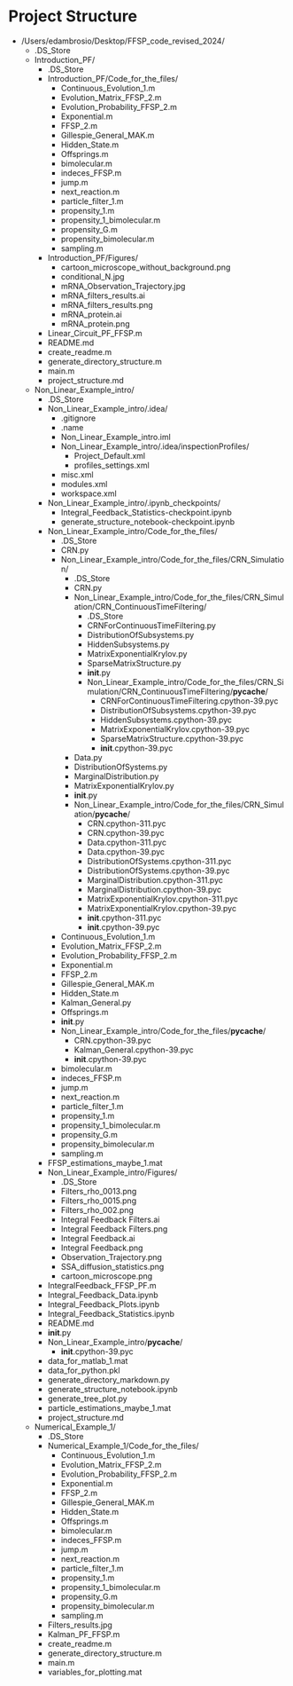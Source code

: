 # Project Structure

- /Users/edambrosio/Desktop/FFSP_code_revised_2024/
    - .DS_Store
    - Introduction_PF/
        - .DS_Store
        - Introduction_PF/Code_for_the_files/
            - Continuous_Evolution_1.m
            - Evolution_Matrix_FFSP_2.m
            - Evolution_Probability_FFSP_2.m
            - Exponential.m
            - FFSP_2.m
            - Gillespie_General_MAK.m
            - Hidden_State.m
            - Offsprings.m
            - bimolecular.m
            - indeces_FFSP.m
            - jump.m
            - next_reaction.m
            - particle_filter_1.m
            - propensity_1.m
            - propensity_1_bimolecular.m
            - propensity_G.m
            - propensity_bimolecular.m
            - sampling.m
        - Introduction_PF/Figures/
            - cartoon_microscope_without_background.png
            - conditional_N.jpg
            - mRNA_Observation_Trajectory.jpg
            - mRNA_filters_results.ai
            - mRNA_filters_results.png
            - mRNA_protein.ai
            - mRNA_protein.png
        - Linear_Circuit_PF_FFSP.m
        - README.md
        - create_readme.m
        - generate_directory_structure.m
        - main.m
        - project_structure.md
    - Non_Linear_Example_intro/
        - .DS_Store
        - Non_Linear_Example_intro/.idea/
            - .gitignore
            - .name
            - Non_Linear_Example_intro.iml
            - Non_Linear_Example_intro/.idea/inspectionProfiles/
                - Project_Default.xml
                - profiles_settings.xml
            - misc.xml
            - modules.xml
            - workspace.xml
        - Non_Linear_Example_intro/.ipynb_checkpoints/
            - Integral_Feedback_Statistics-checkpoint.ipynb
            - generate_structure_notebook-checkpoint.ipynb
        - Non_Linear_Example_intro/Code_for_the_files/
            - .DS_Store
            - CRN.py
            - Non_Linear_Example_intro/Code_for_the_files/CRN_Simulation/
                - .DS_Store
                - CRN.py
                - Non_Linear_Example_intro/Code_for_the_files/CRN_Simulation/CRN_ContinuousTimeFiltering/
                    - .DS_Store
                    - CRNForContinuousTimeFiltering.py
                    - DistributionOfSubsystems.py
                    - HiddenSubsystems.py
                    - MatrixExponentialKrylov.py
                    - SparseMatrixStructure.py
                    - __init__.py
                    - Non_Linear_Example_intro/Code_for_the_files/CRN_Simulation/CRN_ContinuousTimeFiltering/__pycache__/
                        - CRNForContinuousTimeFiltering.cpython-39.pyc
                        - DistributionOfSubsystems.cpython-39.pyc
                        - HiddenSubsystems.cpython-39.pyc
                        - MatrixExponentialKrylov.cpython-39.pyc
                        - SparseMatrixStructure.cpython-39.pyc
                        - __init__.cpython-39.pyc
                - Data.py
                - DistributionOfSystems.py
                - MarginalDistribution.py
                - MatrixExponentialKrylov.py
                - __init__.py
                - Non_Linear_Example_intro/Code_for_the_files/CRN_Simulation/__pycache__/
                    - CRN.cpython-311.pyc
                    - CRN.cpython-39.pyc
                    - Data.cpython-311.pyc
                    - Data.cpython-39.pyc
                    - DistributionOfSystems.cpython-311.pyc
                    - DistributionOfSystems.cpython-39.pyc
                    - MarginalDistribution.cpython-311.pyc
                    - MarginalDistribution.cpython-39.pyc
                    - MatrixExponentialKrylov.cpython-311.pyc
                    - MatrixExponentialKrylov.cpython-39.pyc
                    - __init__.cpython-311.pyc
                    - __init__.cpython-39.pyc
            - Continuous_Evolution_1.m
            - Evolution_Matrix_FFSP_2.m
            - Evolution_Probability_FFSP_2.m
            - Exponential.m
            - FFSP_2.m
            - Gillespie_General_MAK.m
            - Hidden_State.m
            - Kalman_General.py
            - Offsprings.m
            - __init__.py
            - Non_Linear_Example_intro/Code_for_the_files/__pycache__/
                - CRN.cpython-39.pyc
                - Kalman_General.cpython-39.pyc
                - __init__.cpython-39.pyc
            - bimolecular.m
            - indeces_FFSP.m
            - jump.m
            - next_reaction.m
            - particle_filter_1.m
            - propensity_1.m
            - propensity_1_bimolecular.m
            - propensity_G.m
            - propensity_bimolecular.m
            - sampling.m
        - FFSP_estimations_maybe_1.mat
        - Non_Linear_Example_intro/Figures/
            - .DS_Store
            - Filters_rho_0013.png
            - Filters_rho_0015.png
            - Filters_rho_002.png
            - Integral Feedback Filters.ai
            - Integral Feedback Filters.png
            - Integral Feedback.ai
            - Integral Feedback.png
            - Observation_Trajectory.png
            - SSA_diffusion_statistics.png
            - cartoon_microscope.png
        - IntegralFeedback_FFSP_PF.m
        - Integral_Feedback_Data.ipynb
        - Integral_Feedback_Plots.ipynb
        - Integral_Feedback_Statistics.ipynb
        - README.md
        - __init__.py
        - Non_Linear_Example_intro/__pycache__/
            - __init__.cpython-39.pyc
        - data_for_matlab_1.mat
        - data_for_python.pkl
        - generate_directory_markdown.py
        - generate_structure_notebook.ipynb
        - generate_tree_plot.py
        - particle_estimations_maybe_1.mat
        - project_structure.md
    - Numerical_Example_1/
        - .DS_Store
        - Numerical_Example_1/Code_for_the_files/
            - Continuous_Evolution_1.m
            - Evolution_Matrix_FFSP_2.m
            - Evolution_Probability_FFSP_2.m
            - Exponential.m
            - FFSP_2.m
            - Gillespie_General_MAK.m
            - Hidden_State.m
            - Offsprings.m
            - bimolecular.m
            - indeces_FFSP.m
            - jump.m
            - next_reaction.m
            - particle_filter_1.m
            - propensity_1.m
            - propensity_1_bimolecular.m
            - propensity_G.m
            - propensity_bimolecular.m
            - sampling.m
        - Filters_results.jpg
        - Kalman_PF_FFSP.m
        - create_readme.m
        - generate_directory_structure.m
        - main.m
        - variables_for_plotting.mat

